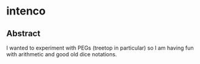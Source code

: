 # intenco

## Abstract

I wanted to experiment with PEGs (treetop in particular) so I am having fun with arithmetic and good old dice notations.
